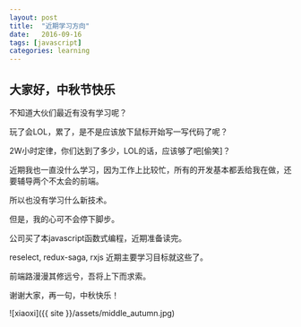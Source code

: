 ```yaml
---
layout: post
title:  "近期学习方向"
date:   2016-09-16
tags: [javascript]
categories: learning
---
```


## 大家好，中秋节快乐

不知道大伙们最近有没有学习呢？

玩了会LOL，累了，是不是应该放下鼠标开始写一写代码了呢？

2W小时定律，你们达到了多少，LOL的话，应该够了吧[偷笑]？

近期我也一直没什么学习，因为工作上比较忙，所有的开发基本都丢给我在做，还要辅导两个不太会的前端。

所以也没有学习什么新技术。

但是，我的心可不会停下脚步。

公司买了本javascript函数式编程，近期准备读完。

reselect, redux-saga, rxjs 近期主要学习目标就这些了。

前端路漫漫其修远兮，吾将上下而求索。

谢谢大家，再一句，中秋快乐！

![xiaoxi]({{ site }}/assets/middle_autumn.jpg)
